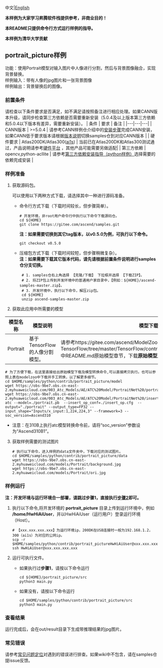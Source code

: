 中文|[English](README.md)

**本样例为大家学习昇腾软件栈提供参考，非商业目的！**

**本README只提供命令行方式运行样例的指导。**

**本样例为清华大学贡献**

## portrait_picture样例

功能：使用Portrait模型对输入图片中人像进行分割，然后与背景图像融合，实现背景替换。    
样例输入：带有人像的jpg图片和一张背景图像    
样例输出：背景替换后的图像。   

### 前置条件
请检查以下条件要求是否满足，如不满足请按照备注进行相应处理。如果CANN版本升级，请同步检查第三方依赖是否需要重新安装（5.0.4及以上版本第三方依赖和5.0.4以下版本有差异，需要重新安装）。
| 条件 | 要求 | 备注 |
|---|---|---|
| CANN版本 | >=5.0.4 | 请参考CANN样例仓介绍中的[安装步骤](https://gitee.com/ascend/samples#%E5%AE%89%E8%A3%85)完成CANN安装，如果CANN低于要求版本请根据[版本说明](https://gitee.com/ascend/samples/blob/master/README_CN.md#%E7%89%88%E6%9C%AC%E8%AF%B4%E6%98%8E)切换samples仓到对应CANN版本 |
| 硬件要求 | Atlas200DK/Atlas300([ai1s](https://support.huaweicloud.com/productdesc-ecs/ecs_01_0047.html#ecs_01_0047__section78423209366))  | 当前已在Atlas200DK和Atlas300测试通过，产品说明请参考[硬件平台](https://ascend.huawei.com/zh/#/hardware/product) ，其他产品可能需要另做适配|
| 第三方依赖 | opencv,python-acllite | 请参考[第三方依赖安装指导（python样例）](../../environment)选择需要的依赖完成安装 |

### 样例准备

1. 获取源码包。

   可以使用以下两种方式下载，请选择其中一种进行源码准备。   
    - 命令行方式下载（下载时间较长，但步骤简单）。
       ```    
       # 开发环境，非root用户命令行中执行以下命令下载源码仓。    
       cd ${HOME}     
       git clone https://gitee.com/ascend/samples.git
       ```
       **注：如果需要切换到其它tag版本，以v0.5.0为例，可执行以下命令。**
       ```
       git checkout v0.5.0
       ```
    - 压缩包方式下载（下载时间较短，但步骤稍微复杂）。   
       **注：如果需要下载其它版本代码，请先请根据前置条件说明进行samples仓分支切换。**   
       ``` 
        # 1. samples仓右上角选择 【克隆/下载】 下拉框并选择 【下载ZIP】。    
        # 2. 将ZIP包上传到开发环境中的普通用户家目录中，【例如：${HOME}/ascend-samples-master.zip】。     
        # 3. 开发环境中，执行以下命令，解压zip包。     
        cd ${HOME}    
        unzip ascend-samples-master.zip
       ```

2. 获取此应用中所需要的模型

| **模型名称** | **模型说明**                   | **模型下载路径**                                             |
| ------------ | ------------------------------ | ------------------------------------------------------------ |
| Portrait     | 基于TensorFlow的人像分割模型。 | 请参考https://gitee.com/ascend/ModelZoo-TensorFlow/tree/master/TensorFlow/contrib/cv/portraitnet/ATC_PortraitNet_tf_AE 中README.md原始模型章节，下载**原始模型**及**对应的cfg文件**。 |


    # 为了方便下载，在这里直接给出原始模型下载及模型转换命令,可以直接拷贝执行。也可以参照上表在modelzoo中下载并手工转换，以了解更多细节。     
    cd $HOME/samples/python/contrib/portrait_picture/model
    wget https://obs-9be7.obs.cn-east-2.myhuaweicloud.com/003_Atc_Models/AE/ATC%20Model/PortraitNet%20/portrait.pb   
    wget https://obs-9be7.obs.cn-east-2.myhuaweicloud.com/003_Atc_Models/AE/ATC%20Model/PortraitNet%20/insert_op.cfg
    atc --model=./portrait.pb  --insert_op_conf=./insert_op.cfg  --output="./portrait" --output_type=FP32 --input_shape="Inputs/x_input:1,224,224,3" --framework=3 --soc_version=Ascend310

* 注意：在310B上执行atc模型转换命令前，请将“soc_version”参数设为“Ascend310B1”。

3. 获取样例需要的测试图片
    ```
    # 执行以下命令，进入样例的data文件夹中，下载对应的测试图片。 
    cd $HOME/samples/python/contrib/portrait_picture/data
    wget https://obs-9be7.obs.cn-east-2.myhuaweicloud.com/models/Portrait/background.jpg
    wget https://obs-9be7.obs.cn-east-2.myhuaweicloud.com/models/Portrait/ori.jpg
    ```

### 样例运行
**注：开发环境与运行环境合一部署，请跳过步骤1，直接执行[步骤2](#step_2)即可。**   

1. 执行以下命令,将开发环境的 **portrait_picture** 目录上传到运行环境中，例如 **/home/HwHiAiUser**，并以HwHiAiUser（运行用户）登录运行环境（Host）。
    ```
    # 【xxx.xxx.xxx.xxx】为运行环境ip，200DK在USB连接时一般为192.168.1.2，300（ai1s）为对应的公网ip。
    scp -r $HOME/samples/python/contrib/portrait_pictureHwHiAiUser@xxx.xxx.xxx.xxx:/home/HwHiAiUser
    ssh HwHiAiUser@xxx.xxx.xxx.xxx   
    ```

2. <a name="step_2"></a>运行可执行文件。

    - 如果执行过**步骤1**，请按以下命令运行

      ```
      cd ${HOME}/portrait_picture/src 
      python3 main.py
      ```

    - 如果没有，请按以下命令运行

      ```
      cd $HOME/samples/python/contrib/portrait_picture/src
      python3 main.py
      ```

### 查看结果

运行完成后，会在out/result目录下生成带推理结果的jpg图片。

### 常见错误
请参考[常见问题定位](https://gitee.com/ascend/samples/wikis/%E5%B8%B8%E8%A7%81%E9%97%AE%E9%A2%98%E5%AE%9A%E4%BD%8D/%E4%BB%8B%E7%BB%8D)对遇到的错误进行排查。如果wiki中不包含，请在samples仓提issue反馈。
